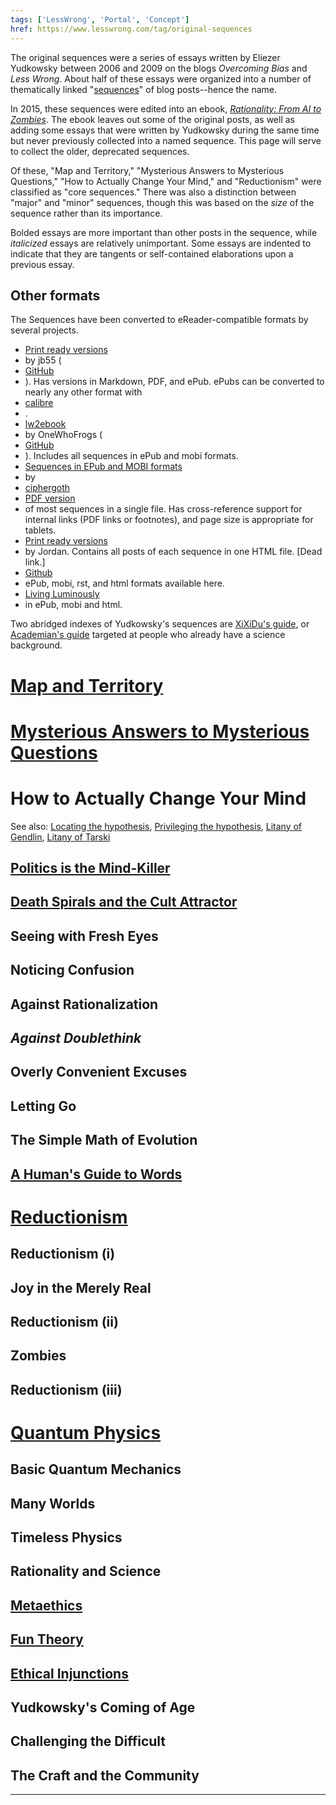 ```yaml
---
tags: ['LessWrong', 'Portal', 'Concept']
href: https://www.lesswrong.com/tag/original-sequences
---
```


The original sequences were a series of essays written by Eliezer Yudkowsky between 2006 and 2009 on the blogs *Overcoming Bias* and *Less Wrong*. About half of these essays were organized into a number of thematically linked "[sequences](https://www.lesswrong.com/tag/sequences)" of blog posts--hence the name.

In 2015, these sequences were edited into an ebook, [*Rationality: From AI to Zombies*](https://www.lesswrong.com/tag/rationality:-from-ai-to-zombies). The ebook leaves out some of the original posts, as well as adding some essays that were written by Yudkowsky during the same time but never previously collected into a named sequence. This page will serve to collect the older, deprecated sequences.

Of these, "Map and Territory," "Mysterious Answers to Mysterious Questions," "How to Actually Change Your Mind," and "Reductionism" were classified as "core sequences." There was also a distinction between "major" and "minor" sequences, though this was based on the *size* of the sequence rather than its importance.

Bolded essays are more important than other posts in the sequence, while *italicized* essays are relatively unimportant. Some essays are indented to indicate that they are tangents or self-contained elaborations upon a previous essay.

## Other formats
The Sequences have been converted to eReader-compatible formats by several projects.

- [Print ready versions](http://jb55.com/lesswrong/)
-  by jb55 (
- [GitHub](https://github.com/jb55/lesswrong-print)
- ). Has versions in Markdown, PDF, and ePub. ePubs can be converted to nearly any other format with 
- [calibre](http://calibre-ebook.com/)
- .
- [lw2ebook](http://dl.dropbox.com/u/4907943/sequences_ebooks.zip)
-  by OneWhoFrogs (
- [GitHub](https://github.com/OneWhoFrogs/lw2ebook)
- ). Includes all sequences in ePub and mobi formats.
- [Sequences in EPub and MOBI formats](http://lesswrong.com/lw/72m/an_epub_of_eliezers_blog_posts/)
-  by 
- [ciphergoth](/user/ciphergoth)
- [PDF version](http://dato.github.com/lesswrong-bundle/)
-  of most sequences in a single file. Has cross-reference support for internal links (PDF links or footnotes), and page size is appropriate for tablets.
- [Print ready versions](http://lesswrong.com/lw/319/print_ready_version_of_the_sequences/)
-  by Jordan. Contains all posts of each sequence in one HTML file. [Dead link.]
- [Github](https://github.com/kespindler/scrapelw)
-  ePub, mobi, rst, and html formats available here.
- [Living Luminously](https://github.com/weverett/LWSeq)
-  in ePub, mobi and html.

Two abridged indexes of Yudkowsky's sequences are [XiXiDu's guide](http://lesswrong.com/r/discussion/lw/66u/rewriting_the_sequences/4cc0), or [Academian's guide](/user/Academian) targeted at people who already have a science background.

# [Map and Territory](https://wiki.lesswrong.com/wiki/Map_and_Territory_(sequence))
# [Mysterious Answers to Mysterious Questions](https://www.lesswrong.com/tag/mysterious-answers-to-mysterious-questions)
# How to Actually Change Your Mind
See also: [Locating the hypothesis](https://wiki.lesswrong.com/wiki/Locating_the_hypothesis), [Privileging the hypothesis](https://www.lesswrong.com/tag/privileging-the-hypothesis), [Litany of Gendlin](https://www.lesswrong.com/tag/litany-of-gendlin), [Litany of Tarski](https://www.lesswrong.com/tag/litany-of-tarski)

## [Politics is the Mind-Killer](https://www.lesswrong.com/tag/politics-is-the-mind-killer)
## [Death Spirals and the Cult Attractor](https://www.lesswrong.com/tag/death-spirals-and-the-cult-attractor)
## Seeing with Fresh Eyes
## Noticing Confusion
## Against Rationalization
## *Against Doublethink*
## Overly Convenient Excuses
## Letting Go
## The Simple Math of Evolution
## [A Human's Guide to Words](https://wiki.lesswrong.com/wiki/A_Human's_Guide_to_Words)
# [Reductionism](https://www.lesswrong.com/tag/reductionism-sequence)
## Reductionism (i)
## Joy in the Merely Real
## Reductionism (ii)
## Zombies
## Reductionism (iii)
# [Quantum Physics](https://www.lesswrong.com/tag/the-quantum-physics-sequence)
## Basic Quantum Mechanics
## Many Worlds
## Timeless Physics
## Rationality and Science
## [Metaethics](https://www.lesswrong.com/tag/metaethics-sequence)
## [Fun Theory](https://www.lesswrong.com/tag/the-fun-theory-sequence)
## [Ethical Injunctions](https://www.lesswrong.com/tag/ethical-injunction)
## Yudkowsky's Coming of Age
## Challenging the Difficult
## The Craft and the Community


---

